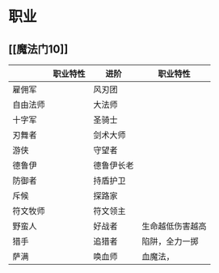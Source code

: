 # 职业

##  [[魔法门10]]

|          | 职业特性 | 进阶       | 职业特性         |
| -------- | -------- | ---------- | ---------------- |
| 雇佣军   |          | 风刃团     |                  |
| 自由法师 |          | 大法师     |                  |
| 十字军   |          | 圣骑士     |                  |
| 刃舞者   |          | 剑术大师   |                  |
| 游侠     |          | 守望者     |                  |
| 德鲁伊   |          | 德鲁伊长老 |                  |
| 防御者   |          | 持盾护卫   |                  |
| 斥候     |          | 探路家     |                  |
| 符文牧师 |          | 符文领主   |                  |
| 野蛮人   |          | 好战者     | 生命越低伤害越高 |
| 猎手     |          | 追猎者     | 陷阱，全力一掷   |
| 萨满     |          | 唤血师     | 血魔法，         |

